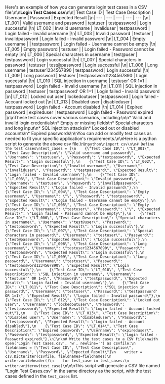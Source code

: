 Here's an example of how you can generate login test cases in a CSV file:\n\n**Login Test Cases.csv**\n\n| Test Case ID | Test Case Description | Username | Password | Expected Result |\n| --- | --- | --- | --- | --- |\n| LT_001 | Valid username and password | testuser | testpassword | Login successful |\n| LT_002 | Invalid username | invaliduser | testpassword | Login failed - Invalid username |\n| LT_003 | Invalid password | testuser | invalidpassword | Login failed - Invalid password |\n| LT_004 | Empty username |  | testpassword | Login failed - Username cannot be empty |\n| LT_005 | Empty password | testuser |  | Login failed - Password cannot be empty |\n| LT_006 | Special characters in username | test@user | testpassword | Login successful |\n| LT_007 | Special characters in password | testuser | test@password | Login successful |\n| LT_008 | Long username | testuser1234567890 | testpassword | Login successful |\n| LT_009 | Long password | testuser | testpassword1234567890 | Login successful |\n| LT_010 | SQL injection in username | testuser' OR 1=1 | testpassword | Login failed - Invalid username |\n| LT_011 | SQL injection in password | testuser | testpassword' OR 1=1 | Login failed - Invalid password |\n| LT_012 | Locked out user | lockedoutuser | testpassword | Login failed - Account locked out |\n| LT_013 | Disabled user | disableduser | testpassword | Login failed - Account disabled |\n| LT_014 | Expired password | expireduser | testpassword | Login failed - Password expired |\n\nThese test cases cover various scenarios, including:\n\n* Valid and invalid login credentials\n* Empty or missing fields\n* Special characters and long input\n* SQL injection attacks\n* Locked out or disabled accounts\n* Expired passwords\n\nYou can add or modify test cases as needed to fit your specific application's requirements.\n\nHere is a python script to generate the above csv file.\n\n```python\nimport csv\n\n# Define the test cases\ntest_cases = [\n    {\"Test Case ID\": \"LT_001\", \"Test Case Description\": \"Valid username and password\", \"Username\": \"testuser\", \"Password\": \"testpassword\", \"Expected Result\": \"Login successful\"},\n    {\"Test Case ID\": \"LT_002\", \"Test Case Description\": \"Invalid username\", \"Username\": \"invaliduser\", \"Password\": \"testpassword\", \"Expected Result\": \"Login failed - Invalid username\"},\n    {\"Test Case ID\": \"LT_003\", \"Test Case Description\": \"Invalid password\", \"Username\": \"testuser\", \"Password\": \"invalidpassword\", \"Expected Result\": \"Login failed - Invalid password\"},\n    {\"Test Case ID\": \"LT_004\", \"Test Case Description\": \"Empty username\", \"Username\": \"\", \"Password\": \"testpassword\", \"Expected Result\": \"Login failed - Username cannot be empty\"},\n    {\"Test Case ID\": \"LT_005\", \"Test Case Description\": \"Empty password\", \"Username\": \"testuser\", \"Password\": \"\", \"Expected Result\": \"Login failed - Password cannot be empty\"},\n    {\"Test Case ID\": \"LT_006\", \"Test Case Description\": \"Special characters in username\", \"Username\": \"test@user\", \"Password\": \"testpassword\", \"Expected Result\": \"Login successful\"},\n    {\"Test Case ID\": \"LT_007\", \"Test Case Description\": \"Special characters in password\", \"Username\": \"testuser\", \"Password\": \"test@password\", \"Expected Result\": \"Login successful\"},\n    {\"Test Case ID\": \"LT_008\", \"Test Case Description\": \"Long username\", \"Username\": \"testuser1234567890\", \"Password\": \"testpassword\", \"Expected Result\": \"Login successful\"},\n    {\"Test Case ID\": \"LT_009\", \"Test Case Description\": \"Long password\", \"Username\": \"testuser\", \"Password\": \"testpassword1234567890\", \"Expected Result\": \"Login successful\"},\n    {\"Test Case ID\": \"LT_010\", \"Test Case Description\": \"SQL injection in username\", \"Username\": \"testuser' OR 1=1\", \"Password\": \"testpassword\", \"Expected Result\": \"Login failed - Invalid username\"},\n    {\"Test Case ID\": \"LT_011\", \"Test Case Description\": \"SQL injection in password\", \"Username\": \"testuser\", \"Password\": \"testpassword' OR 1=1\", \"Expected Result\": \"Login failed - Invalid password\"},\n    {\"Test Case ID\": \"LT_012\", \"Test Case Description\": \"Locked out user\", \"Username\": \"lockedoutuser\", \"Password\": \"testpassword\", \"Expected Result\": \"Login failed - Account locked out\"},\n    {\"Test Case ID\": \"LT_013\", \"Test Case Description\": \"Disabled user\", \"Username\": \"disableduser\", \"Password\": \"testpassword\", \"Expected Result\": \"Login failed - Account disabled\"},\n    {\"Test Case ID\": \"LT_014\", \"Test Case Description\": \"Expired password\", \"Username\": \"expireduser\", \"Password\": \"testpassword\", \"Expected Result\": \"Login failed - Password expired\"},\n]\n\n# Write the test cases to a CSV file\nwith open('Login Test Cases.csv', 'w', newline='') as csvfile:\n    fieldnames = [\"Test Case ID\", \"Test Case Description\", \"Username\", \"Password\", \"Expected Result\"]\n    writer = csv.DictWriter(csvfile, fieldnames=fieldnames)\n    writer.writeheader()\n    for test_case in test_cases:\n        writer.writerow(test_case)\n```\n\nThis script will generate a CSV file named \"Login Test Cases.csv\" in the same directory as the script, with the test cases defined in the `test_cases` list.
